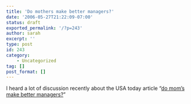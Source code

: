 ```yaml
---
title: 'Do mothers make better managers?'
date: '2006-05-27T21:22:09-07:00'
status: draft
exported_permalink: '/?p=243'
author: sarah
excerpt: ''
type: post
id: 243
category:
    - Uncategorized
tag: []
post_format: []
---
```

I heard a lot of discussion recently about the USA today article “[do mom’s make better managers?](http://www.usatoday.com/money/companies/management/2006-05-11-women-leaders-usat_x.htm)”